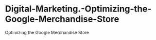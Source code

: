 # Digital-Marketing.-Optimizing-the-Google-Merchandise-Store
Optimizing the Google Merchandise Store
